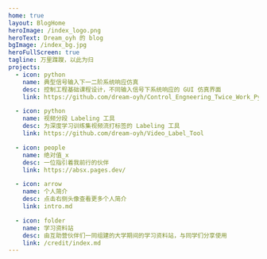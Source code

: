 ```yaml
---
home: true
layout: BlogHome
heroImage: /index_logo.png
heroText: Dream_oyh 的 blog
bgImage: /index_bg.jpg
heroFullScreen: true
tagline: 万里蹀躞，以此为归
projects:
  - icon: python
    name: 典型信号输入下一二阶系统响应仿真
    desc: 控制工程基础课程设计，不同输入信号下系统响应的 GUI 仿真界面
    link: https://github.com/dream-oyh/Control_Engneering_Twice_Work_Python

  - icon: python
    name: 视频分段 Labeling 工具
    desc: 为深度学习训练集视频流打标签的 Labeling 工具
    link: https://github.com/dream-oyh/Video_Label_Tool

  - icon: people
    name: 绝对值_x
    desc: 一位指引着我前行的伙伴
    link: https://absx.pages.dev/

  - icon: arrow
    name: 个人简介
    desc: 点击右侧头像查看更多个人简介
    link: intro.md

  - icon: folder
    name: 学习资料站
    desc: 由互助营伙伴们一同组建的大学期间的学习资料站，与同学们分享使用
    link: /credit/index.md
---
```

